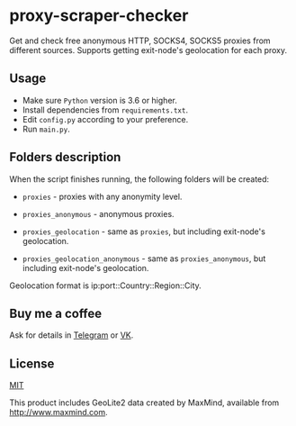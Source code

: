 # proxy-scraper-checker

Get and check free anonymous HTTP, SOCKS4, SOCKS5 proxies from different sources. Supports getting exit-node's geolocation for each proxy.

## Usage

- Make sure `Python` version is 3.6 or higher.
- Install dependencies from `requirements.txt`.
- Edit `config.py` according to your preference.
- Run `main.py`.

## Folders description

When the script finishes running, the following folders will be created:

- `proxies` - proxies with any anonymity level.

- `proxies_anonymous` - anonymous proxies.

- `proxies_geolocation` - same as `proxies`, but including exit-node's geolocation.

- `proxies_geolocation_anonymous` - same as `proxies_anonymous`, but including exit-node's geolocation.

Geolocation format is ip:port::Country::Region::City.

## Buy me a coffee

Ask for details in [Telegram](https://t.me/monosans) or [VK](https://vk.com/id607137534).

## License

[MIT](LICENSE)

This product includes GeoLite2 data created by MaxMind, available from http://www.maxmind.com.
